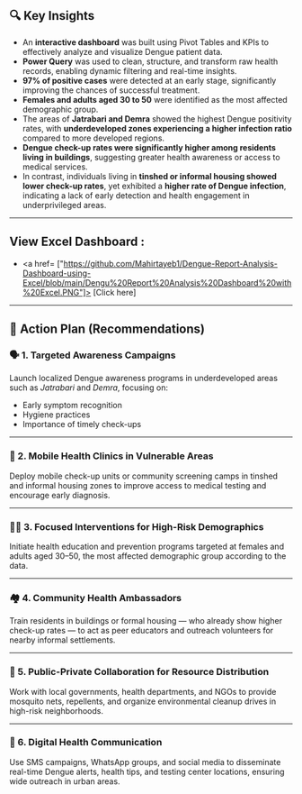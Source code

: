 ## 🔍 Key Insights

- An **interactive dashboard** was built using Pivot Tables and KPIs to effectively analyze and visualize Dengue patient data.  
- **Power Query** was used to clean, structure, and transform raw health records, enabling dynamic filtering and real-time insights.  
- **97% of positive cases** were detected at an early stage, significantly improving the chances of successful treatment.  
- **Females and adults aged 30 to 50** were identified as the most affected demographic group.  
- The areas of **Jatrabari and Demra** showed the highest Dengue positivity rates, with **underdeveloped zones experiencing a higher infection ratio** compared to more developed regions.  
- **Dengue check-up rates were significantly higher among residents living in buildings**, suggesting greater health awareness or access to medical services.  
- In contrast, individuals living in **tinshed or informal housing showed lower check-up rates**, yet exhibited a **higher rate of Dengue infection**, indicating a lack of early detection and health engagement in underprivileged areas.

---

## View Excel Dashboard :
- <a href= ["https://github.com/Mahirtayeb1/Dengue-Report-Analysis-Dashboard-using-Excel/blob/main/Dengu%20Report%20Analysis%20Dashboard%20with%20Excel.PNG"]> [Click here]</a>
---

## 📌 Action Plan (Recommendations)

### 🗣️ 1. Targeted Awareness Campaigns  
Launch localized Dengue awareness programs in underdeveloped areas such as *Jatrabari* and *Demra*, focusing on:  
- Early symptom recognition  
- Hygiene practices  
- Importance of timely check-ups  

---

### 🏥 2. Mobile Health Clinics in Vulnerable Areas  
Deploy mobile check-up units or community screening camps in tinshed and informal housing zones to improve access to medical testing and encourage early diagnosis.

---

### 👩‍👨‍ 3. Focused Interventions for High-Risk Demographics  
Initiate health education and prevention programs targeted at females and adults aged 30–50, the most affected demographic group according to the data.

---

### 🏘️ 4. Community Health Ambassadors  
Train residents in buildings or formal housing — who already show higher check-up rates — to act as peer educators and outreach volunteers for nearby informal settlements.

---

### 🤝 5. Public-Private Collaboration for Resource Distribution  
Work with local governments, health departments, and NGOs to provide mosquito nets, repellents, and organize environmental cleanup drives in high-risk neighborhoods.

---

### 📱 6. Digital Health Communication  
Use SMS campaigns, WhatsApp groups, and social media to disseminate real-time Dengue alerts, health tips, and testing center locations, ensuring wide outreach in urban areas.



